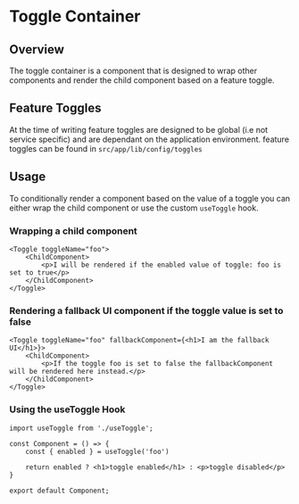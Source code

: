 # Toggle Container

## Overview

The toggle container is a component that is designed to wrap other components and render the child component based on a feature toggle.

## Feature Toggles

At the time of writing feature toggles are designed to be global (i.e not service specific) and are dependant on the application environment.
feature toggles can be found in `src/app/lib/config/toggles`

## Usage

To conditionally render a component based on the value of a toggle you can either wrap the child component or use the custom `useToggle` hook.

### Wrapping a child component

```
<Toggle toggleName="foo">
    <ChildComponent>
        <p>I will be rendered if the enabled value of toggle: foo is set to true</p>
    </ChildComponent>
</Toggle>
```

### Rendering a fallback UI component if the toggle value is set to false

```
<Toggle toggleName="foo" fallbackComponent={<h1>I am the fallback UI</h1>}>
    <ChildComponent>
        <p>If the toggle foo is set to false the fallbackComponent will be rendered here instead.</p>
    </ChildComponent>
</Toggle>
```

### Using the useToggle Hook

```
import useToggle from './useToggle';

const Component = () => {
    const { enabled } = useToggle('foo')

    return enabled ? <h1>toggle enabled</h1> : <p>toggle disabled</p>
}

export default Component;
```
